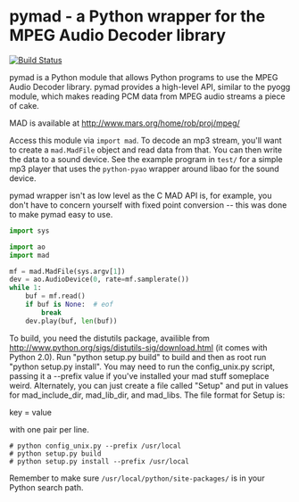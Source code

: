 pymad - a Python wrapper for the MPEG Audio Decoder library
===========================================================

[![Build Status](https://travis-ci.org/jaqx0r/pymad.svg?branch=master)](https://travis-ci.org/jaqx0r/pymad)

pymad is a Python module that allows Python programs to use the MPEG Audio Decoder library. pymad provides a high-level API, similar to the pyogg module, which makes reading PCM data from MPEG audio streams a piece of cake.

MAD is available at http://www.mars.org/home/rob/proj/mpeg/

Access this module via `import mad`.  To decode
an mp3 stream, you'll want to create a `mad.MadFile` object and read data from
that.  You can then write the data to a sound device.  See the example
program in `test/` for a simple mp3 player that uses the `python-pyao` wrapper around libao for the sound
device.

pymad wrapper isn't as low level as the C MAD API is, for example, you don't
have to concern yourself with fixed point conversion -- this was done to
make pymad easy to use.

```python
import sys

import ao
import mad

mf = mad.MadFile(sys.argv[1])
dev = ao.AudioDevice(0, rate=mf.samplerate())
while 1:
    buf = mf.read()
    if buf is None:  # eof
        break
    dev.play(buf, len(buf))
```


To build, you need the distutils package, availible from
http://www.python.org/sigs/distutils-sig/download.html (it comes with
Python 2.0). Run "python setup.py build" to build and then as root run
"python setup.py install".  You may need to run the config_unix.py
script, passing it a --prefix value if you've installed your mad stuff
someplace weird.  Alternately, you can just create a file called
"Setup" and put in values for mad_include_dir, mad_lib_dir, and
mad_libs.  The file format for Setup is:

key = value

with one pair per line.

```shell
# python config_unix.py --prefix /usr/local
# python setup.py build
# python setup.py install --prefix /usr/local
```

Remember to make sure `/usr/local/python/site-packages/` is in your Python search path.
